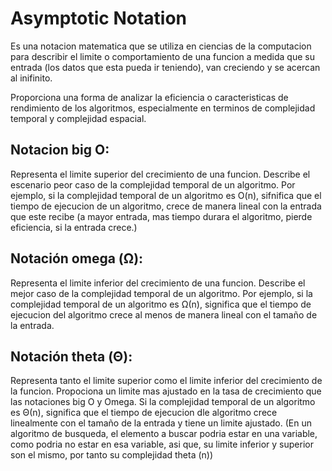 # Asymptotic Notation

Es una notacion matematica que se utiliza en ciencias de la computacion para describir el limite o comportamiento de una funcion a
medida que su entrada (los datos que esta pueda ir teniendo), van creciendo y se acercan al inifinito.

Proporciona una forma de analizar la eficiencia o caracteristicas de rendimiento de los algoritmos, especialmente en terminos de complejidad
temporal y complejidad espacial.

## Notacion big O: 
Representa el limite superior del crecimiento de una funcion. Describe el escenario peor caso de la complejidad temporal de un algoritmo.
Por ejemplo, si la complejidad temporal de un algoritmo es O(n), sifnifica que el tiempo de ejecucion de un algoritmo, crece de manera lineal con la entrada que este recibe (a mayor entrada, mas tiempo durara el algoritmo, pierde eficiencia, si la entrada crece.)

## Notación omega (Ω):
Representa el limite inferior del crecimiento de una funcion. Describe el mejor caso de la complejidad temporal de un algoritmo. Por ejemplo, si la complejidad temporal de un algoritmo es Ω(n), significa que el tiempo de ejecucion del algoritmo crece al menos de manera lineal con el tamaño de la entrada.

## Notación theta (Θ):
Representa tanto el limite superior como el limite inferior del crecimiento de la funcion. Propociona un limite mas ajustado en la tasa de crecimiento que las notaciones big O y Omega. Si la complejidad temporal de un algoritmo es Θ(n), significa que el tiempo de ejecucion dle algoritmo crece linealmente con el tamaño de la entrada y tiene un limite ajustado. (En un algoritmo de busqueda, el elemento a buscar podria estar en una variable, como podria no estar en esa variable, asi que, su limite inferior y superior son el mismo, por tanto su complejidad theta (n))